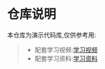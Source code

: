# 仓库说明
本仓库为演示代码库,仅供参考用:
> * 配套学习视频:[学习视频](https://www.kuazhu.com/way/5bc809be40e7963ab40348a0)
> * 配套学习资料:[学习资料](https://pan.baidu.com/s/1ZYZtHfMDH8r2P3e-yhUoqQ)
